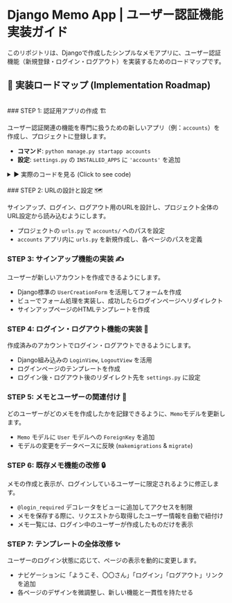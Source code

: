 # Django Memo App | ユーザー認証機能 実装ガイド

このリポジトリは、Djangoで作成したシンプルなメモアプリに、ユーザー認証機能（新規登録・ログイン・ログアウト）を実装するためのロードマップです。

## 🚀 実装ロードマップ (Implementation Roadmap)
<br>
### STEP 1: 認証用アプリの作成 🏗️

ユーザー認証関連の機能を専門に扱うための新しいアプリ（例：`accounts`）を作成し、プロジェクトに登録します。

-   **コマンド**: `python manage.py startapp accounts`
-   **設定**: `settings.py` の `INSTALLED_APPS` に `'accounts'` を追加

<details>
<summary>▶︎ 実際のコードを見る (Click to see code)</summary>

> **1. `accounts` アプリの作成**
>
> ターミナルで以下のコマンドを実行します。
>
> ```bash
> python manage.py startapp accounts
> ```
>
> **2. プロジェクトへのアプリ登録**
>
> `memoproject/settings.py` ファイルを開き、`INSTALLED_APPS` リストに新しいアプリを追加します。
>
> ```python:memoproject/settings.py
> INSTALLED_APPS = [
>     'django.contrib.admin',
>     'django.contrib.auth',
>     'django.contrib.contenttypes',
>     'django.contrib.sessions',
>     'django.contrib.messages',
>     'django.contrib.staticfiles',
>     'memos.apps.MemosConfig',
>     'accounts.apps.AccountsConfig', # この行を追加
> ]
> ```
>
> > **Note:** `apps.py` 内のクラス名 (`AccountsConfig`) を指定する、よりモダンな書き方を採用しています。

</details>
<br>
### STEP 2: URLの設計と設定 🗺️

サインアップ、ログイン、ログアウト用のURLを設計し、プロジェクト全体のURL設定から読み込むようにします。

-   プロジェクトの `urls.py` で `accounts/` へのパスを設定
-   `accounts` アプリ内に `urls.py` を新規作成し、各ページのパスを定義

### STEP 3: サインアップ機能の実装 ✍️

ユーザーが新しいアカウントを作成できるようにします。

-   Django標準の `UserCreationForm` を活用してフォームを作成
-   ビューでフォーム処理を実装し、成功したらログインページへリダイレクト
-   サインアップページのHTMLテンプレートを作成

### STEP 4: ログイン・ログアウト機能の実装 🚪

作成済みのアカウントでログイン・ログアウトできるようにします。

-   Django組み込みの `LoginView`, `LogoutView` を活用
-   ログインページのテンプレートを作成
-   ログイン後・ログアウト後のリダイレクト先を `settings.py` に設定

### STEP 5: メモとユーザーの関連付け 🔗

どのユーザーがどのメモを作成したかを記録できるように、`Memo`モデルを更新します。

-   `Memo` モデルに `User` モデルへの `ForeignKey` を追加
-   モデルの変更をデータベースに反映 (`makemigrations` & `migrate`)

### STEP 6: 既存メモ機能の改修 🔒

メモの作成と表示が、ログインしているユーザーに限定されるように修正します。

-   `@login_required` デコレータをビューに追加してアクセスを制限
-   メモを保存する際に、リクエストから取得したユーザー情報を自動で紐付け
-   メモ一覧には、ログイン中のユーザーが作成したものだけを表示

### STEP 7: テンプレートの全体改修 ✨

ユーザーのログイン状態に応じて、ページの表示を動的に変更します。

-   ナビゲーションに「ようこそ、〇〇さん」「ログイン」「ログアウト」リンクを追加
-   各ページのデザインを微調整し、新しい機能と一貫性を持たせる

